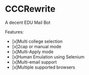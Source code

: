 # CCCRewrite
A decent EDU Mail Bot

Features:
- [x]Multi college selection
- [x]2cap or manual mode
- [x]Multi-Apply mode
- [x]Human Emulation using Selenium
- [x]Multi-email support
- [x]Multiple supported browsers
